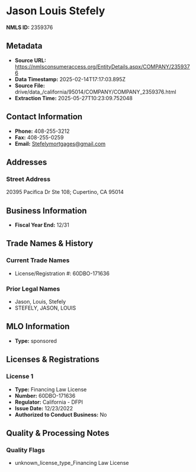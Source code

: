 # Jason Louis Stefely

**NMLS ID:** 2359376

## Metadata
- **Source URL:** https://nmlsconsumeraccess.org/EntityDetails.aspx/COMPANY/2359376
- **Data Timestamp:** 2025-02-14T17:17:03.895Z
- **Source File:** drive/data_/california/95014/COMPANY/COMPANY_2359376.html
- **Extraction Time:** 2025-05-27T10:23:09.752048

## Contact Information
- **Phone:** 408-255-3212
- **Fax:** 408-255-0259
- **Email:** Stefelymortgages@gmail.com

## Addresses
### Street Address
20395 Pacifica Dr Ste 108; Cupertino, CA 95014

## Business Information
- **Fiscal Year End:** 12/31

## Trade Names & History
### Current Trade Names
- License/Registration #: 60DBO-171636

### Prior Legal Names
- Jason, Louis, Stefely
- STEFELY, JASON, LOUIS

## MLO Information
- **Type:** sponsored

## Licenses & Registrations

### License 1
- **Type:** Financing Law License
- **Number:** 60DBO-171636
- **Regulator:** California - DFPI
- **Issue Date:** 12/23/2022
- **Authorized to Conduct Business:** No

## Quality & Processing Notes
### Quality Flags
- unknown_license_type_Financing Law License
